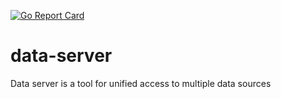 [![Go Report Card](https://goreportcard.com/badge/github.com/kocherovf/data-server)](https://goreportcard.com/report/github.com/kocherovf/data-server)

# data-server
Data server is a tool for unified access to multiple data sources
